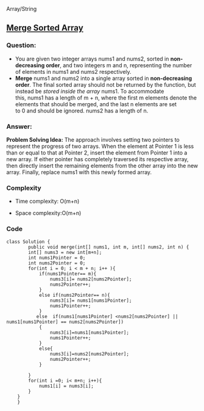 Array/String


## **[Merge Sorted Array](https://leetcode.com/problems/merge-sorted-array/)**
### Question:
* You are given two integer arrays nums1 and nums2, sorted in **non-decreasing order**, and two integers m and n, representing the number of elements in nums1 and nums2 respectively.
* **Merge** nums1 and nums2 into a single array sorted in **non-decreasing order**.
  The final sorted array should not be returned by the function, but instead be *stored inside the array* nums1. To accommodate this, nums1 has a length of m + n, where the first m elements denote the elements that should be merged, and the last n elements are set to 0 and should be ignored. nums2 has a length of n.

### Answer:
**Problem Solving Idea:**
The approach involves setting two pointers to represent the progress of two arrays. When the element at Pointer 1 is less than or equal to that at Pointer 2, insert the element from Pointer 1 into a new array. If either pointer has completely traversed its respective array, then directly insert the remaining elements from the other array into the new array. Finally, replace nums1 with this newly formed array.
### Complexity
- Time complexity: O(m+n)

- Space complexity:O(m+n)

### Code
```
class Solution {
        public void merge(int[] nums1, int m, int[] nums2, int n) {
        int[] nums3 = new int[m+n];
        int nums1Pointer = 0;
        int nums2Pointer = 0;
        for(int i = 0; i < m + n; i++ ){
            if(nums1Pointer== m){
                nums3[i]= nums2[nums2Pointer];
                nums2Pointer++;
            }
            else if(nums2Pointer== n){
                nums3[i]= nums1[nums1Pointer];
                nums1Pointer++;
            }
           else  if(nums1[nums1Pointer] <nums2[nums2Pointer] || nums1[nums1Pointer] == nums2[nums2Pointer])
            {
                nums3[i]=nums1[nums1Pointer];
                nums1Pointer++;
            }
            else{
                nums3[i]=nums2[nums2Pointer];
                nums2Pointer++;
            }

        }
        for(int i =0; i< m+n; i++){
            nums1[i] = nums3[i];
        }
    }
    }


```